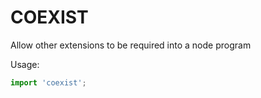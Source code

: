 # COEXIST

Allow other extensions to be required into a node program

Usage:

```javascript
import 'coexist';
```
